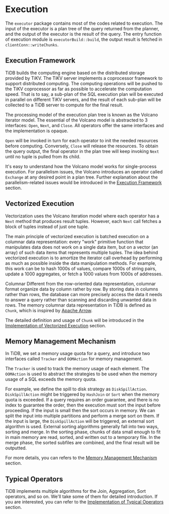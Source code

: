 # Execution

The `executor` package contains most of the codes related to execution. The input of the executor is a plan tree of the query returned from the planner, and the output of the executor is the result of the query. The entry function of execution module is `executorBuild::build`, the output result is fetched in `clientConn::writeChunks`.

## Execution Framework

TiDB builds the computing engine based on the distributed storage provided by TiKV. The TiKV server implements a coprocessor framework to support distributed computing. The computing operations will be pushed to the TiKV coprocessor as far as possible to accelerate the computation speed. That is to say, a sub-plan of the SQL execution plan will be executed in parallel on different TiKV servers, and the result of each sub-plan will be collected to a TiDB server to compute for the final result.

The processing model of the execution plan tree is known as the Volcano iterator model. The essential of the Volcano model is abstracted to 3 interfaces: `Open`, `Next`, and `Close`. All operators offer the same interfaces and the implementation is opaque.

`Open` will be invoked in turn for each operator to init the needed resources before computing. Conversely, `Close` will release the resources. To obtain the query output, the final operator in the plan tree will keep invoking `Next` until no tuple is pulled from its child.

It's easy to understand how the Volcano model works for single-process execution. For parallelism issues, the Volcano introduces an operator called `Exchange` at any desired point in a plan tree. Further explanation about the parallelism-related issues would be introduced in the [Execution Framework](execution-framework.md) section.

## Vectorized Execution

Vectorization uses the Volcano iteration model where each operator has a `Next` method that produces result tuples. However, each `Next` call fetches a block of tuples instead of just one tuple.

The main principle of vectorized execution is batched execution on a columnar data representation: every "work" primitive function that manipulates data does not work on a single data item, but on a vector (an array) of such data items that represents multiple tuples. The idea behind vectorized execution is to amortize the iterator call overhead by performing as much as possible inside the data manipulation methods. For example, this work can be to hash 1000s of values, compare 1000s of string pairs, update a 1000 aggregates, or fetch a 1000 values from 1000s of addresses.

Columnar Different from the row-oriented data representation, columnar format organize data by column rather by row. By storing data in columns rather than rows, the database can more precisely access the data it needs to answer a query rather than scanning and discarding unwanted data in rows. The memory columnar data representation in TiDB is defined as `Chunk`, which is inspired by [Apache Arrow](https://arrow.apache.org/).

The detailed definition and usage of `Chunk` will be introduced in the [Implementation of Vectorized Execution](implementation-of-vectorized-execution.md) section.

## Memory Management Mechanism

In TiDB, we set a memory usage quota for a query, and introduce two interfaces called `Tracker` and `OOMAction` for memory management.

The `Tracker` is used to track the memory usage of each element. The `OOMAction` is used to abstract the strategies to be used when the memory usage of a SQL exceeds the memory quota.

For example, we define the spill to disk strategy as `DiskSpillAction`. `DiskSpillAction` might be triggered by `HashJoin` or `Sort` when the memory quota is exceeded. If a query requires an order guarantee, and there is no index to guarantee the order, then the execution must sort the input before proceeding. If the input is small then the sort occurs in memory. We can split the input into multiple partitions and perform a merge sort on them. If the input is large, the `DiskSpillAction` will be triggered, an external sort algorithm is used. External sorting algorithms generally fall into two ways, sorting and merge. In the sorting phase, chunks of data small enough to fit in main memory are read, sorted, and written out to a temporary file. In the merge phase, the sorted subfiles are combined, and the final result will be outputted.

For more details, you can refers to the [Memory Management Mechanism](memory-management-mechanism.md) section.

## Typical Operators

TiDB implements multiple algorithms for the Join, Aggregation, Sort operators, and so on. We'll take some of them for detailed introduction. If you are interested, you can refer to the [Implementation of Typical Operators](implementation-of-typical-operators.md) section.
